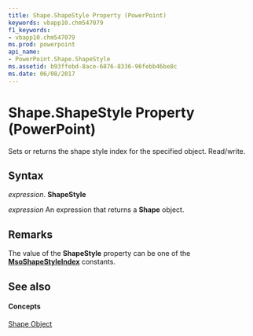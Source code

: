 ```yaml
---
title: Shape.ShapeStyle Property (PowerPoint)
keywords: vbapp10.chm547079
f1_keywords:
- vbapp10.chm547079
ms.prod: powerpoint
api_name:
- PowerPoint.Shape.ShapeStyle
ms.assetid: b93ffebd-8ace-6876-8336-96febb46be8c
ms.date: 06/08/2017
---
```



# Shape.ShapeStyle Property (PowerPoint)

Sets or returns the shape style index for the specified object. Read/write.


## Syntax

 _expression_. **ShapeStyle**

 _expression_ An expression that returns a **Shape** object.


## Remarks

The value of the  **ShapeStyle** property can be one of the **[MsoShapeStyleIndex](http://msdn.microsoft.com/library/61f34054-28e7-6891-5442-3598d64284a0%28Office.15%29.aspx)** constants.


## See also


#### Concepts


[Shape Object](shape-object-powerpoint.md)

